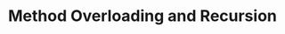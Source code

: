 ---
id: method-overloading-and-recursion
title: Method Overloading and Recursion
sidebar_label: Method Overloading and Recursion
sidebar_position: 3
tags: [java, methods, functions, programming, java methods, java functions, method overloading, recursion]
description: In this tutorial, we will learn about method overloading and recursion in Java. We will learn about what method overloading is, how to overload methods in Java, and how to use recursion to solve problems in Java.
---